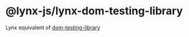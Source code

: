 # @lynx-js/lynx-dom-testing-library

Lynx equivalent of
[dom-testing-library](https://github.com/testing-library/dom-testing-library)
